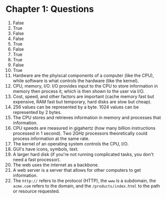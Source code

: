 # Chapter 1: Questions

1. False
2. True
3. False
4. False
5. True
6. False
7. True
8. True
9. False
10. True
11. Hardware are the phyiscal components of a computer (like the CPU), while software is what controls the hardware (like the kernel).
12. CPU, memory, I/O. I/O provides input to the CPU to store information in memory then process it, which is then shown to the user via I/O.
13. Cost, speed, and other factors are important (cache memory fast but expensive, RAM fast but temporary, hard disks are slow but cheap).
14. 256 values can be represented by a byte. 1024 values can be represented by 2 bytes.
15. The CPU stores and retrieves information in memory and processes that information.
16. CPU speeds are measured in gigahertz (how many billion instructions processed in 1 second). Two 2GHz processors theoretically could process information at the same rate.
17. The kernel of an operating system controls the CPU, I/O.
18. GUI's have icons, symbols, text.
19. A larger hard disk (if you're not running complicated tasks, you don't need a fast processor).
20. The web uses the internet as a backbone.
21. A web server is a server that allows for other computers to get information.
22. The `http://` refers to the protocol (HTTP), the `www` is a subdomain, the `acme.com` refers to the domain, and the `/products/index.html` to the path or resource requested.